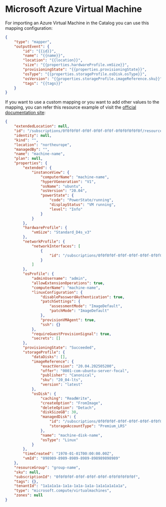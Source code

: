 # Microsoft Azure Virtual Machine

For importing an Azure Virtual Machine in the Catalog you can use this mapping configuration:

```json
{
	"type": "mapper",
	"outputEvent": {
		"id": "{{id}}",
		"name": "{{name}}",
		"location": "{{location}}",
		"size": "{{properties.hardwareProfile.vmSize}}",
		"provisioningState": "{{properties.provisioningState}}",
		"osType": "{{properties.storageProfile.osDisk.osType}}",
		"osVersion": "{{properties.storageProfile.imageReference.sku}}",
		"tags": "{{tags}}"
	}
}
```

If you want to use a custom mapping or you want to add other values to the mapping, you can refer
this resource example of visit the [official documentation site]:

```json
{
	"extendedLocation": null,
	"id": "/subscriptions/0f0f0f0f-0f0f-0f0f-0f0f-0f0f0f0f0f0f/resourceGroups/group-name/providers/Microsoft.Compute/virtualMachines/machine-name",
	"identity": null,
	"kind": "",
	"location": "northeurope",
	"managedBy": "",
	"name": "machine-name",
	"plan": null,
	"properties": {
		"extended": {
			"instanceView": {
				"computerName": "machine-name",
				"hyperVGeneration": "V1",
				"osName": "ubuntu",
				"osVersion": "20.04",
				"powerState": {
					"code": "PowerState/running",
					"displayStatus": "VM running",
					"level": "Info"
				}
			}
		},
		"hardwareProfile": {
			"vmSize": "Standard_D4s_v3"
		},
		"networkProfile": {
			"networkInterfaces": [
				{
					"id": "/subscriptions/0f0f0f0f-0f0f-0f0f-0f0f-0f0f0f0f0f0f/resourceGroups/group-name/providers/Microsoft.Network/networkInterfaces/machine-nameVMNic"
				}
			]
		},
		"osProfile": {
			"adminUsername": "admin",
			"allowExtensionOperations": true,
			"computerName": "machine-name",
			"linuxConfiguration": {
				"disablePasswordAuthentication": true,
				"patchSettings": {
					"assessmentMode": "ImageDefault",
					"patchMode": "ImageDefault"
				},
				"provisionVMAgent": true,
				"ssh": {}
			},
			"requireGuestProvisionSignal": true,
			"secrets": []
		},
		"provisioningState": "Succeeded",
		"storageProfile": {
			"dataDisks": [],
			"imageReference": {
				"exactVersion": "20.04.202505200",
				"offer": "0001-com-ubuntu-server-focal",
				"publisher": "Canonical",
				"sku": "20_04-lts",
				"version": "latest"
			},
			"osDisk": {
				"caching": "ReadWrite",
				"createOption": "FromImage",
				"deleteOption": "Detach",
				"diskSizeGB": 30,
				"managedDisk": {
					"id": "/subscriptions/0f0f0f0f-0f0f-0f0f-0f0f-0f0f0f0f0f0f/resourceGroups/group-name/providers/Microsoft.Compute/disks/machine-disk-name",
					"storageAccountType": "Premium_LRS"
				},
				"name": "machine-disk-name",
				"osType": "Linux"
			}
		},
		"timeCreated": "1970-01-01T00:00:00.00Z",
		"vmId": "898989-8989-8989-8989-898989898989"
	},
	"resourceGroup": "group-name",
	"sku": null,
	"subscriptionId": "0f0f0f0f-0f0f-0f0f-0f0f-0f0f0f0f0f0f",
	"tags": {},
	"tenantId": "1a1a1a1a-1a1a-1a1a-1a1a-1a1a1a1a1a1a",
	"type": "microsoft.compute/virtualmachines",
	"zones": null
}
```

[official documentation site]: https://learn.microsoft.com/en-us/rest/api/compute/virtual-machines/get?view=rest-compute-2025-04-01&tabs=HTTP#virtualmachine
